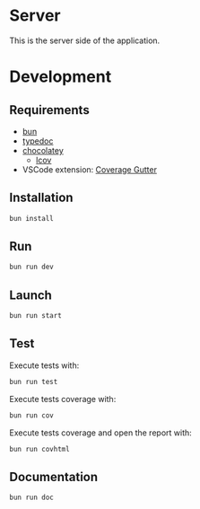 # Server

This is the server side of the application.

# Development

## Requirements

- [bun](https://bun.sh/)
- [typedoc](https://typedoc.org/)
- [chocolatey](https://chocolatey.org/)
  - [lcov](https://community.chocolatey.org/packages/lcov)
- VSCode extension: [Coverage Gutter](https://marketplace.visualstudio.com/items?itemName=ryanluker.vscode-coverage-gutters)

## Installation

```bash
bun install
```

## Run

```bash
bun run dev
```

## Launch

```bash
bun run start
```

## Test

Execute tests with:

```bash
bun run test
```

Execute tests coverage with:

```bash
bun run cov
```

Execute tests coverage and open the report with:

```bash
bun run covhtml
```

## Documentation

```bash
bun run doc
```